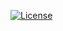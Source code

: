 [![License](https://img.shields.io/github/license/AKKRAPHON/Victoria789)](https://github.com/AKKRAPHON/Victoria789/blob/main/LICENSE)

